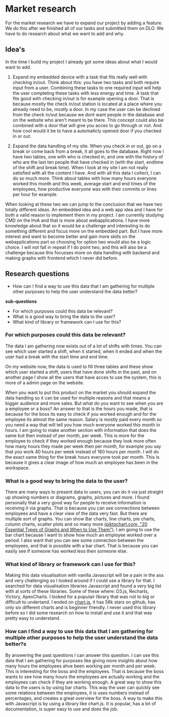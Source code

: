 # Market research

For the market research we have to expand our project by adding a feature. We do this after we finished all of our tasks and submitted them on DLO. We have to do research about what we want to add and why.

## Idea's

In the time I build my project I already got some ideas about what I would want to add.

1. Expand my embedded device with a task that fits really well with checking in/out.
   Think about this: you have two tasks and both require input from a user. Combining these tasks to one required input will help the user completing these tasks with less energy and time. A task that fits good with checking in/out is for example opening a door. That is because mostly the check in/out station is located at a place where you already need to be, mostly a door. In my case the user can be declined from the check in/out because we dont want people in the database and on the website who aren't meant to be there. This concept could also be combined with a door that will give you acces to go through or not. And how cool would it be to have a automaticly opened door if you checked in or out.

2. Expand the data handling of my site.
   When you check in or out, go on a break or come back from a break, it all goes to the database. Right now I have two tables, one with who is checked in, and one with the history of who are the last ten people that have checked in (with the start, endtime of the shift and break time). When I look at my site I am not really satisfied with all the content I have. And with all this data I collect, I can do so much more. Think about tables with how many hours everyone worked this month and this week, average start and end times of the employees, how productive everyone was with their commits or lines per hour for example.

When looking at these two we can jump to the conclusion that we have two totally different ideas. An embedded idea and a web app idea and I have for both a valid reason to implement them in my project. I am currently studying CMD on the HvA and that is more about webapplications. I have more knowledge about that so it would be a challenge and interesting to do something different and focus more on the embedded part. But I have more interest and want to become better and gain more skills on the webapplications part so choosing for option two would also be a logic choice. I will not fall in repeat if I do point two, and this will also be a challenge because this focusses more on data handling with backend and making graphs with frontend which I never did before.

## Research questions

- How can I find a way to use this data that I am gathering for multiple other purposes to help the user understand the data better?

**sub-questions**

- For which purposes could this data be relevant?
- What is a good way to bring the data to the user?
- What kind of library or framework can I use for this?

### For which purposes could this data be relevant?

The data I am gathering now exists out of a lot of shifts with times. You can see which user started a shift, when it started, when it ended and when the user had a break with the start time and end time.

On my website now, the data is used to fill three tables and these show which user started a shift, users that have done shifts in the past, and on another page I show all the users that have acces to use the system, this is more of a admin page on the website.

When you want to put this product on the market you should expand the data handling so it can be used for multiple reasons and that means a bigger audience and more sales. But what do you want to see when you are a employee or a boss? An answer to that is the hours you made, that is because for the boss its easy to check if you worked enough and for the employee its almost the same reason. Salary is mostly paid every month so you need a way that will tell you how much everyone worked this month in hours. I am going to make another section with information that does the same but then instead of per month, per week. This is more for the employee to check if they worked enough because they look more often how many hours they made per week then per month, for example you say that you work 40 hours per week instead of 160 hours per month.
I will do the exact same thing for the break hours everyone took per month. This is because it gives a clear image of how much an employee has been in the workspace.

### What is a good way to bring the data to the user?

There are many ways to present data to users, you can do it via just straight up showing numbers or diagrams, graphs, pictures and more. I found personally that a very good way for people to receive information is receiving it via graphs. That is because you can see connections between employees and have a clear view of the data very fast. But there are multiple sort of graphs. You can show Bar charts, line charts, pie charts, column charts, scatter plots and so many more <a href="https://piktochart.com/blog/types-of-graphs/">(piktochart.com, "20 Essential Types of Graphs and When to Use Them")</a>. I am going to use the bar chart because I want to show how much an employee worked over a period. I also want that you can see some connection between the employees, and that is possible with a bar chart. That is because you can easily see if someone has worked less then someone else.

### What kind of library or framework can I use for this?

Making this data visualisation with vanilla Javascript will be a pain in the ass and very challenging so I looked around if I could use a library for that. I searched for data visualisation libraries Javascript and found a very big list with al sorts of these libraries. Some of these where: D3.js, Recharts, Victory, ApexCharts. I looked for a populair library that was not to big or difficult to undertand. I ended on <a href="https://www.chartjs.org/docs/latest/">chart.js</a>, it has 56k stars on github, has only six different charts and is beginner friendly. I never used this library before so I did some research on how to install and use it and that was pretty easy to understand.

### How can I find a way to use this data that I am gathering for multiple other purposes to help the user understand the data better?s

By answering the past questions I can answer this question. I can use this data that I am gathering for purposes like giving more insights about how many hours the employees ahve been working per month and per week. This is interesting for the boss and the employees. That is because the boss wants to see how many hours the employees are actually working and the employees can check if they are working enough. A great way to show this data to the users is by using bar charts. This way the user can quickly see some relations between the employees, it is uses numbers instead of percentages, and creates a great overview for the boss. A way to make this with Javascript is by using a library like chart.js. It is popular, has a lot of documentation, is super easy to use and does the job.
